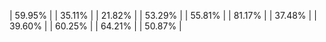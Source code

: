 | 59.95% |
| 35.11% |
| 21.82% |
| 53.29% |
| 55.81% |
| 81.17% |
| 37.48% |
| 39.60% |
| 60.25% |
| 64.21% |
| 50.87% |
